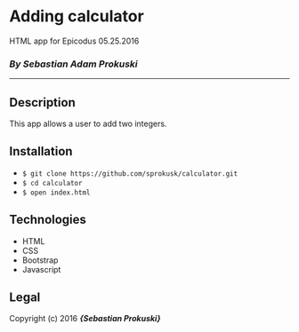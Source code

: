 # Adding calculator

HTML app for Epicodus 05.25.2016
### _By Sebastian Adam Prokuski_

***

## Description
This app allows a user to add two integers.

## Installation

* `$ git clone https://github.com/sprokusk/calculator.git`
* `$ cd calculator`
* `$ open index.html`

## Technologies
* HTML
* CSS
* Bootstrap
* Javascript

## Legal
Copyright (c) 2016 **_{Sebastian Prokuski}_**
